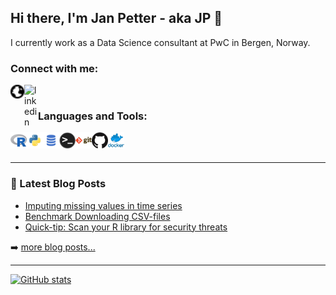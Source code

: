 ## Hi there, I'm Jan Petter - aka JP 👋

I currently work as a Data Science consultant at PwC in Bergen, Norway. 


### Connect with me:

[<img align="left" alt="webpage" width="22px" src="https://raw.githubusercontent.com/iconic/open-iconic/master/svg/globe.svg" />][website]
[<img align="left" alt="linkedin" width="22px" src="https://cdn.jsdelivr.net/npm/simple-icons@v3/icons/linkedin.svg" />][linkedin]

<br />


### Languages and Tools:

[<img align="left" alt="R" width="26px" src="https://raw.githubusercontent.com/github/explore/80688e429a7d4ef2fca1e82350fe8e3517d3494d/topics/r/r.png" />][website]
[<img align="left" alt="Python" width="26px" src="https://raw.githubusercontent.com/github/explore/80688e429a7d4ef2fca1e82350fe8e3517d3494d/topics/python/python.png" />][website]
[<img align="left" alt="SQL" width="26px" src="https://raw.githubusercontent.com/github/explore/80688e429a7d4ef2fca1e82350fe8e3517d3494d/topics/sql/sql.png" />][website]
[<img align="left" alt="Terminal" width="26px" src="https://raw.githubusercontent.com/github/explore/80688e429a7d4ef2fca1e82350fe8e3517d3494d/topics/terminal/terminal.png" />][website]
[<img align="left" alt="Git" width="26px" src="https://raw.githubusercontent.com/github/explore/80688e429a7d4ef2fca1e82350fe8e3517d3494d/topics/git/git.png" />][website]
[<img align="left" alt="GitHub" width="26px" src="https://raw.githubusercontent.com/github/explore/78df643247d429f6cc873026c0622819ad797942/topics/github/github.png" />][website]
[<img align="left" alt="Docker" width="26px" src="https://raw.githubusercontent.com/github/explore/80688e429a7d4ef2fca1e82350fe8e3517d3494d/topics/docker/docker.png" />][website]


<br />
<br />

---

### 📕 Latest Blog Posts

<!-- BLOG-POST-LIST:START -->
- [Imputing missing values in time series](https://jpiversen.com/post/imputing-missing-values-in-time-series/)
- [Benchmark Downloading CSV-files](https://jpiversen.com/post/benchmark-downloading-csv-files/)
- [Quick-tip: Scan your R library for security threats](https://jpiversen.com/post/quick-tip-scan-your-r-library-for-security-threats/)
<!-- BLOG-POST-LIST:END -->

➡️ [more blog posts...]([website])

---

[![GitHub stats](https://github-readme-stats.vercel.app/api?username=jpiversen&hide_border=true)](https://github.com/anuraghazra/github-readme-stats)



[website]: https://www.jpiversen.com
[linkedin]: https://www.linkedin.com/in/jpiversen/

